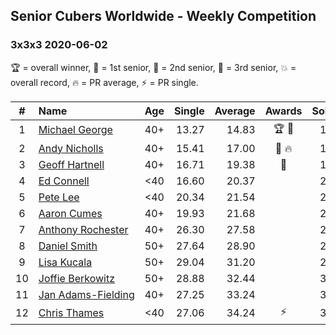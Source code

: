 <style>table {white-space: nowrap;}</style>

## Senior Cubers Worldwide - Weekly Competition
### 3x3x3 2020-06-02

🏆 = overall winner, 🥇 = 1st senior, 🥈 = 2nd senior, 🥉 = 3rd senior, 💥 = overall record, 🔥 = PR average, ⚡ = PR single.

| # | Name | Age | Single | Average | Awards | Solve 1 | Solve 2 | Solve 3 | Solve 4 | Solve 5 | Video |
| :--: | :-- | :--: | --: | --: | :--: | --: | --: | --: | --: | --: | :-- |
| 1 | [Michael George](../../persons/michael_george/333.md) | 40+ | 13.27 | 14.83 | 🏆 🥇 | 17.20 | 15.39 | 13.27 | 14.75 | 14.36 | [Link](https://www.facebook.com/events/3373950429496747/permalink/3376948435863613/) |
| 2 | [Andy Nicholls](../../persons/andy_nicholls/333.md) | 40+ | 15.41 | 17.00 | 🥈 🔥 | 16.15 | 18.59 | 15.41 | 17.02 | 17.84 | [Link](https://www.facebook.com/events/3373950429496747/permalink/3374543089437481/) |
| 3 | [Geoff Hartnell](../../persons/geoff_hartnell/333.md) | 40+ | 16.71 | 19.38 | 🥉 | 16.71 | 19.87 | 20.82 | 23.49 | 17.46 | [Link](https://www.facebook.com/events/3373950429496747/permalink/3379085825649874./) |
| 4 | [Ed Connell](../../persons/ed_connell/333.md) | <40 | 16.60 | 20.37 |  | 20.83 | 16.60 | 19.96 | 21.15 | 20.32 | [Link](https://www.facebook.com/events/3373950429496747/permalink/3381554995402957/) |
| 5 | [Pete Lee](../../persons/pete_lee/333.md) | <40 | 20.34 | 21.54 |  | 20.34 | 22.30 | 20.93 | 21.41 | 29.12 | [Link](https://www.facebook.com/events/3373950429496747/permalink/3379306865627770/) |
| 6 | [Aaron Cumes](../../persons/aaron_cumes/333.md) | 40+ | 19.93 | 21.68 |  | 21.84 | 22.77 | 20.45 | 19.93 | DNF | [Link](https://www.facebook.com/events/3373950429496747/permalink/3374399542785169/) |
| 7 | [Anthony Rochester](../../persons/anthony_rochester/333.md) | 40+ | 26.30 | 27.58 |  | 29.23 | 30.92 | 26.30 | 26.63 | 26.87 | [Link](https://www.facebook.com/events/3373950429496747/permalink/3374050759486714/) |
| 8 | [Daniel Smith](../../persons/daniel_smith/333.md) | 50+ | 27.64 | 28.90 |  | 27.64 | 30.13 | 28.76 | 27.80 | 32.37 | [Link](https://www.facebook.com/events/3373950429496747/permalink/3381536338738156/) |
| 9 | [Lisa Kucala](../../persons/lisa_kucala/333.md) | 50+ | 29.04 | 31.20 |  | 29.04 | 30.73 | 29.96 | 32.90 | 39.27 | [Link](https://www.facebook.com/events/3373950429496747/permalink/3381951992029924/) |
| 10 | [Joffie Berkowitz](../../persons/joffie_berkowitz/333.md) | 50+ | 28.88 | 32.44 |  | 33.44 | 35.19 | 34.58 | 29.29 | 28.88 | [Link](https://www.facebook.com/events/3373950429496747/permalink/3381703355388121/) |
| 11 | [Jan Adams-Fielding](../../persons/jan_adams_fielding/333.md) | 40+ | 27.25 | 33.24 |  | 34.79 | 28.56 | 36.37 | 27.25 | 48.53 | [Link](https://www.facebook.com/events/3373950429496747/permalink/3381919815366475/) |
| 12 | [Chris Thames](../../persons/chris_thames/333.md) | <40 | 27.06 | 34.24 | ⚡ | 35.33 | 38.23 | 27.06 | 50.11 | 29.15 | [Link](https://www.facebook.com/events/3373950429496747/permalink/3377870999104690/) |

<!-- Global site tag (gtag.js) - Google Analytics -->
<script async src="https://www.googletagmanager.com/gtag/js?id=UA-86348435-3"></script>
<script>window.dataLayer = window.dataLayer || []; function gtag() {dataLayer.push(arguments);} gtag('js', new Date()); gtag('config', 'UA-86348435-3');</script>
